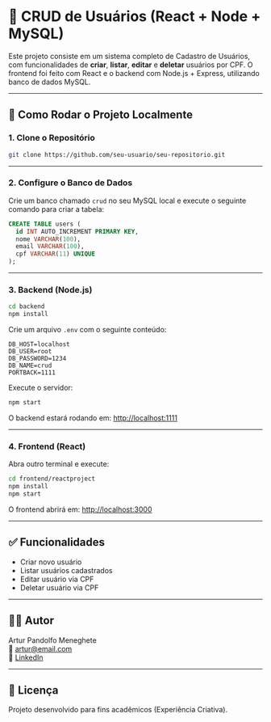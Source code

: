 # 🧩 CRUD de Usuários (React + Node + MySQL)

Este projeto consiste em um sistema completo de Cadastro de Usuários, com funcionalidades de **criar**, **listar**, **editar** e **deletar** usuários por CPF. O frontend foi feito com React e o backend com Node.js + Express, utilizando banco de dados MySQL.

---

## 🚀 Como Rodar o Projeto Localmente

### 1. Clone o Repositório

```bash
git clone https://github.com/seu-usuario/seu-repositorio.git
```

---

### 2. Configure o Banco de Dados

Crie um banco chamado `crud` no seu MySQL local e execute o seguinte comando para criar a tabela:

```sql
CREATE TABLE users (
  id INT AUTO_INCREMENT PRIMARY KEY,
  nome VARCHAR(100),
  email VARCHAR(100),
  cpf VARCHAR(11) UNIQUE
);
```

---

### 3. Backend (Node.js)

```bash
cd backend
npm install
```

Crie um arquivo `.env` com o seguinte conteúdo:

```env
DB_HOST=localhost
DB_USER=root
DB_PASSWORD=1234
DB_NAME=crud
PORTBACK=1111
```

Execute o servidor:

```bash
npm start
```

O backend estará rodando em: [http://localhost:1111](http://localhost:1111)

---

### 4. Frontend (React)

Abra outro terminal e execute:

```bash
cd frontend/reactproject
npm install
npm start
```

O frontend abrirá em: [http://localhost:3000](http://localhost:3000)

---

## ✅ Funcionalidades

- Criar novo usuário
- Listar usuários cadastrados
- Editar usuário via CPF
- Deletar usuário via CPF

---

## 👨‍💻 Autor

Artur Pandolfo Meneghete  
📧 artur@email.com  
🔗 [LinkedIn](https://www.linkedin.com/in/arturpandolfo)

---

## 📜 Licença

Projeto desenvolvido para fins acadêmicos (Experiência Criativa).
